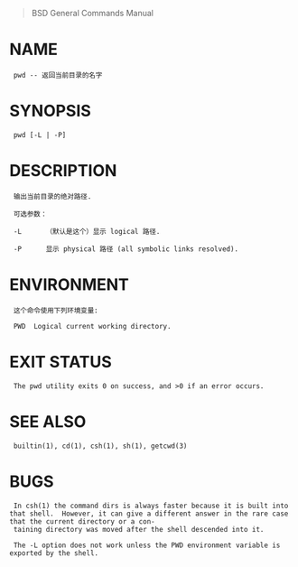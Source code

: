 > BSD General Commands Manual

# NAME
     pwd -- 返回当前目录的名字

# SYNOPSIS
     pwd [-L | -P]

# DESCRIPTION
     输出当前目录的绝对路径.

     可选参数：

     -L      （默认是这个）显示 logical 路径.

     -P      显示 physical 路径 (all symbolic links resolved).

# ENVIRONMENT
     这个命令使用下列环境变量:

     PWD  Logical current working directory.

# EXIT STATUS
     The pwd utility exits 0 on success, and >0 if an error occurs.

# SEE ALSO
     builtin(1), cd(1), csh(1), sh(1), getcwd(3)

# BUGS
     In csh(1) the command dirs is always faster because it is built into that shell.  However, it can give a different answer in the rare case that the current directory or a con-
     taining directory was moved after the shell descended into it.

     The -L option does not work unless the PWD environment variable is exported by the shell.
